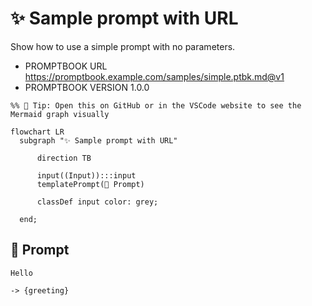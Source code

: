# ✨ Sample prompt with URL

Show how to use a simple prompt with no parameters.

-   PROMPTBOOK URL https://promptbook.example.com/samples/simple.ptbk.md@v1
-   PROMPTBOOK VERSION 1.0.0

<!--Graph-->
<!-- ⚠️ WARNING: This section was auto-generated -->

```mermaid
%% 🔮 Tip: Open this on GitHub or in the VSCode website to see the Mermaid graph visually

flowchart LR
  subgraph "✨ Sample prompt with URL"

      direction TB

      input((Input)):::input
      templatePrompt(💬 Prompt)

      classDef input color: grey;

  end;
```

<!--/Graph-->

## 💬 Prompt

```text
Hello
```

`-> {greeting}`

<!--
TODO: [🧠] Figure out less simmilar word for "single", "simple" and "sample"
-->
